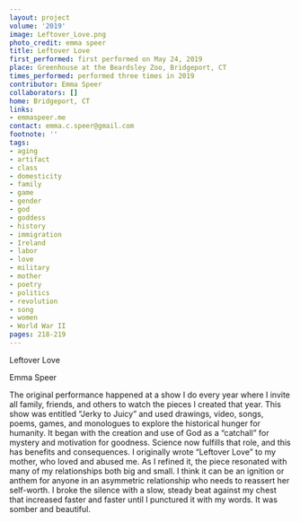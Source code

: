 ```yaml
---
layout: project
volume: '2019'
image: Leftover_Love.png
photo_credit: emma speer
title: Leftover Love
first_performed: first performed on May 24, 2019
place: Greenhouse at the Beardsley Zoo, Bridgeport, CT
times_performed: performed three times in 2019
contributor: Emma Speer
collaborators: []
home: Bridgeport, CT
links:
- emmaspeer.me
contact: emma.c.speer@gmail.com
footnote: ''
tags:
- aging
- artifact
- class
- domesticity
- family
- game
- gender
- god
- goddess
- history
- immigration
- Ireland
- labor
- love
- military
- mother
- poetry
- politics
- revolution
- song
- women
- World War II
pages: 218-219
---
```


Leftover Love

Emma Speer

The original performance happened at a show I do every year where I invite all family, friends, and others to watch the pieces I created that year. This show was entitled “Jerky to Juicy” and used drawings, video, songs, poems, games, and monologues to explore the historical hunger for humanity. It began with the creation and use of God as a “catchall” for mystery and motivation for goodness. Science now fulfills that role, and this has benefits and consequences. I originally wrote “Leftover Love” to my mother, who loved and abused me. As I refined it, the piece resonated with many of my relationships both big and small. I think it can be an ignition or anthem for anyone in an asymmetric relationship who needs to reassert her self-worth. I broke the silence with a slow, steady beat against my chest that increased faster and faster until I punctured it with my words. It was somber and beautiful.
